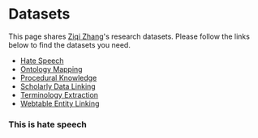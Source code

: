 # Datasets 

This page shares [Ziqi Zhang]'s research datasets. Please follow the links below to find the datasets you need.

  * [Hate Speech](#hate)
  * [Ontology Mapping](#ontomap)
  * [Procedural Knowledge](#procknow)
  * [Scholarly Data Linking](#scholarlydata)
  * [Terminology Extraction](#ate)
  * [Webtable Entity Linking](#webtable)

### <a name="hate">This is hate speech</a>

[Ziqi Zhang]: <https://ziqizhang.github.io/>
